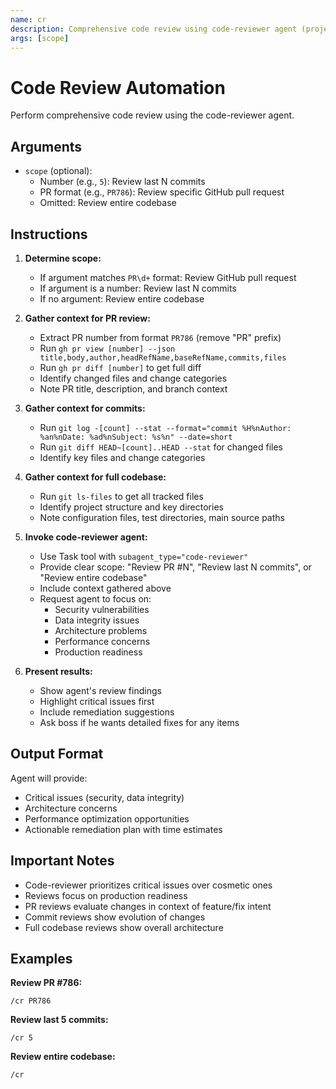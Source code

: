 ```yaml
---
name: cr
description: Comprehensive code review using code-reviewer agent (project, gitignored)
args: [scope]
---
```


# Code Review Automation

Perform comprehensive code review using the code-reviewer agent.

## Arguments

- `scope` (optional):
  - Number (e.g., `5`): Review last N commits
  - PR format (e.g., `PR786`): Review specific GitHub pull request
  - Omitted: Review entire codebase

## Instructions

1. **Determine scope:**
   - If argument matches `PR\d+` format: Review GitHub pull request
   - If argument is a number: Review last N commits
   - If no argument: Review entire codebase

2. **Gather context for PR review:**
   - Extract PR number from format `PR786` (remove "PR" prefix)
   - Run `gh pr view [number] --json title,body,author,headRefName,baseRefName,commits,files`
   - Run `gh pr diff [number]` to get full diff
   - Identify changed files and change categories
   - Note PR title, description, and branch context

3. **Gather context for commits:**
   - Run `git log -[count] --stat --format="commit %H%nAuthor: %an%nDate: %ad%nSubject: %s%n" --date=short`
   - Run `git diff HEAD~[count]..HEAD --stat` for changed files
   - Identify key files and change categories

4. **Gather context for full codebase:**
   - Run `git ls-files` to get all tracked files
   - Identify project structure and key directories
   - Note configuration files, test directories, main source paths

5. **Invoke code-reviewer agent:**
   - Use Task tool with `subagent_type="code-reviewer"`
   - Provide clear scope: "Review PR #N", "Review last N commits", or "Review entire codebase"
   - Include context gathered above
   - Request agent to focus on:
     - Security vulnerabilities
     - Data integrity issues
     - Architecture problems
     - Performance concerns
     - Production readiness

6. **Present results:**
   - Show agent's review findings
   - Highlight critical issues first
   - Include remediation suggestions
   - Ask boss if he wants detailed fixes for any items

## Output Format

Agent will provide:
- Critical issues (security, data integrity)
- Architecture concerns
- Performance optimization opportunities
- Actionable remediation plan with time estimates

## Important Notes

- Code-reviewer prioritizes critical issues over cosmetic ones
- Reviews focus on production readiness
- PR reviews evaluate changes in context of feature/fix intent
- Commit reviews show evolution of changes
- Full codebase reviews show overall architecture

## Examples

**Review PR #786:**
```
/cr PR786
```

**Review last 5 commits:**
```
/cr 5
```

**Review entire codebase:**
```
/cr
```
